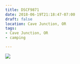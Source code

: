 ```yaml
---
title: DSCF9871
date: 2018-06-19T21:18:47-07:00
draft: false
location: Cave Junction, OR
tags:
- Cave Junction, OR
- camping

---
```

![](https://d17enza3bfujl8.cloudfront.net/DSCF9871.jpg)
